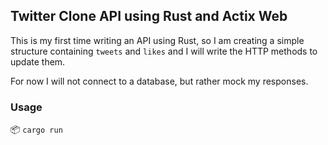 ## Twitter Clone API using Rust and Actix Web

This is my first time writing an API using Rust, so I am creating a simple structure containing `tweets` and `likes` and I will write the HTTP methods to update them.

For now I will not connect to a database, but rather mock my responses.

### Usage

📦 `cargo run` 
